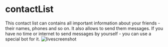 # contactList
This contact list can contains all important information about your friends - their names, phones and so on. It also allows to send them messages.
If you have no time or internet to send messages by yourself - you can use a speсial bot for it.
![livescreenshot](https://cloud.githubusercontent.com/assets/25393471/24761531/4d3e9866-1af4-11e7-9665-ce7d3675661a.png)
